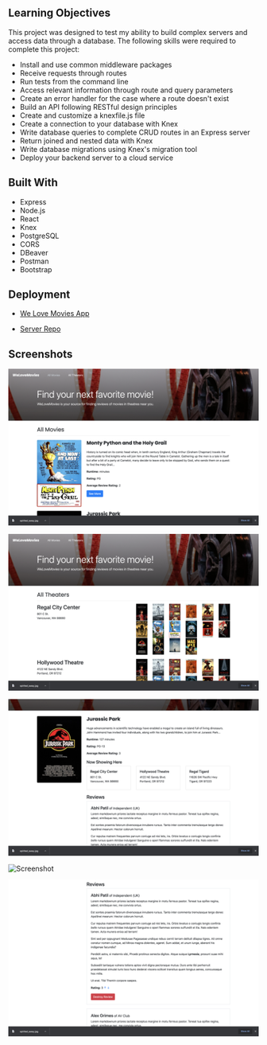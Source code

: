 ## Learning Objectives

This project was designed to test my ability to build complex servers and access data through a database. The following skills were required to complete this project:

- Install and use common middleware packages
- Receive requests through routes
- Run tests from the command line
- Access relevant information through route and query parameters
- Create an error handler for the case where a route doesn't exist
- Build an API following RESTful design principles
- Create and customize a knexfile.js file
- Create a connection to your database with Knex
- Write database queries to complete CRUD routes in an Express server
- Return joined and nested data with Knex
- Write database migrations using Knex's migration tool
- Deploy your backend server to a cloud service

## Built With

- Express
- Node.js
- React
- Knex
- PostgreSQL
- CORS
- DBeaver
- Postman
- Bootstrap

## Deployment

- [We Love Movies App](https://we-love-movies-site.netlify.app/)

- [Server Repo](https://github.com/derrickholleman/WeLoveMovies-server/)

## Screenshots

![Screenshot](./images/all_movies.png)

![Screenshot](./images/all_theaters.png)

![Screenshot](./images/movie.png)

![Screenshot](./images/now_showing.png)

![Screenshot](./images/review.png)
